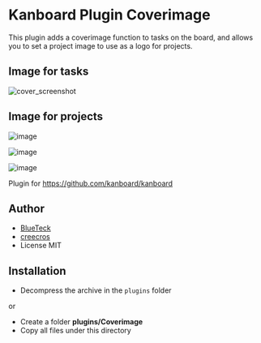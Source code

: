# Kanboard Plugin Coverimage

This plugin adds a coverimage function to tasks on the board, and allows you to set a project image to use as a logo for projects.

## Image for tasks

![cover_screenshot](https://cloud.githubusercontent.com/assets/1961634/23507319/c7e38892-ff4c-11e6-90c5-453f9bda4a0f.png)

## Image for projects

![image](https://user-images.githubusercontent.com/26339368/46497665-3842a800-c7e9-11e8-8852-bfa60ec5ec3a.png)

![image](https://user-images.githubusercontent.com/26339368/46497695-4d1f3b80-c7e9-11e8-9861-61b08821f7ba.png)

![image](https://user-images.githubusercontent.com/26339368/46497724-5dcfb180-c7e9-11e8-82ea-173d633f602d.png)

Plugin for <https://github.com/kanboard/kanboard>

## Author

- [BlueTeck](https://github.com/BlueTeck)
- [creecros](https://github.com/creecros)
- License MIT

## Installation

- Decompress the archive in the `plugins` folder

or

- Create a folder **plugins/Coverimage**
- Copy all files under this directory
